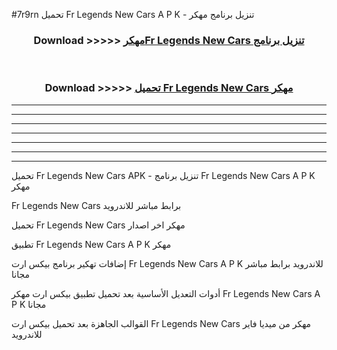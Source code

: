 #7r9rn تحميل Fr Legends New Cars  A P K - تنزيل برنامج مهكر



<div align="center">
<h3>Download >>>>> <a href="https://runaway1.web.app/?sq=Fr Legends New Cars ">مهكرFr Legends New Cars  تنزيل برنامج</a></h3><br>

<h3>Download >>>>> <a href="https://runaway1.web.app/?sq=Fr Legends New Cars ">تحميل Fr Legends New Cars  مهكر</a></h3>
</div>


----------------------------------------------------------

----------------------------------------------------------

----------------------------------------------------------

----------------------------------------------------------

----------------------------------------------------------

----------------------------------------------------------

----------------------------------------------------------

تحميل Fr Legends New Cars  APK - تنزيل برنامج Fr Legends New Cars  A P K مهكر

Fr Legends New Cars  برابط مباشر للاندرويد

تحميل Fr Legends New Cars  مهكر اخر اصدار

تطبيق Fr Legends New Cars  A P K مهكر

إضافات تهكير برنامج بيكس ارت Fr Legends New Cars  A P K للاندرويد برابط مباشر مجانا

أدوات التعديل الأساسية بعد تحميل تطبيق بيكس ارت مهكر Fr Legends New Cars  A P K مجانا

القوالب الجاهزة بعد تحميل بيكس ارت Fr Legends New Cars  مهكر من ميديا فاير للاندرويد


